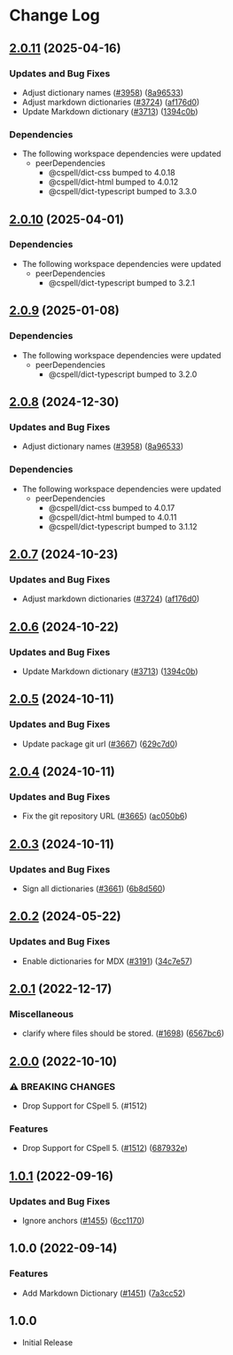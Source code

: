 # Change Log

## [2.0.11](https://github.com/digger-yu/cspell-dicts/compare/@cspell/dict-markdown@2.0.10...@cspell/dict-markdown@2.0.11) (2025-04-16)


### Updates and Bug Fixes

* Adjust dictionary names ([#3958](https://github.com/digger-yu/cspell-dicts/issues/3958)) ([8a96533](https://github.com/digger-yu/cspell-dicts/commit/8a96533bec21280103740868b81559437c413501))
* Adjust markdown dictionaries ([#3724](https://github.com/digger-yu/cspell-dicts/issues/3724)) ([af176d0](https://github.com/digger-yu/cspell-dicts/commit/af176d09eafb4bdd558429c86a3f4b396712124a))
* Update Markdown dictionary ([#3713](https://github.com/digger-yu/cspell-dicts/issues/3713)) ([1394c0b](https://github.com/digger-yu/cspell-dicts/commit/1394c0bf2e2518508470089cabaf1c69260e42c2))


### Dependencies

* The following workspace dependencies were updated
  * peerDependencies
    * @cspell/dict-css bumped to 4.0.18
    * @cspell/dict-html bumped to 4.0.12
    * @cspell/dict-typescript bumped to 3.3.0

## [2.0.10](https://github.com/streetsidesoftware/cspell-dicts/compare/@cspell/dict-markdown@2.0.9...@cspell/dict-markdown@2.0.10) (2025-04-01)


### Dependencies

* The following workspace dependencies were updated
  * peerDependencies
    * @cspell/dict-typescript bumped to 3.2.1

## [2.0.9](https://github.com/streetsidesoftware/cspell-dicts/compare/@cspell/dict-markdown@2.0.8...@cspell/dict-markdown@2.0.9) (2025-01-08)


### Dependencies

* The following workspace dependencies were updated
  * peerDependencies
    * @cspell/dict-typescript bumped to 3.2.0

## [2.0.8](https://github.com/streetsidesoftware/cspell-dicts/compare/@cspell/dict-markdown@2.0.7...@cspell/dict-markdown@2.0.8) (2024-12-30)


### Updates and Bug Fixes

* Adjust dictionary names ([#3958](https://github.com/streetsidesoftware/cspell-dicts/issues/3958)) ([8a96533](https://github.com/streetsidesoftware/cspell-dicts/commit/8a96533bec21280103740868b81559437c413501))


### Dependencies

* The following workspace dependencies were updated
  * peerDependencies
    * @cspell/dict-css bumped to 4.0.17
    * @cspell/dict-html bumped to 4.0.11
    * @cspell/dict-typescript bumped to 3.1.12

## [2.0.7](https://github.com/streetsidesoftware/cspell-dicts/compare/@cspell/dict-markdown@2.0.6...@cspell/dict-markdown@2.0.7) (2024-10-23)


### Updates and Bug Fixes

* Adjust markdown dictionaries ([#3724](https://github.com/streetsidesoftware/cspell-dicts/issues/3724)) ([af176d0](https://github.com/streetsidesoftware/cspell-dicts/commit/af176d09eafb4bdd558429c86a3f4b396712124a))

## [2.0.6](https://github.com/streetsidesoftware/cspell-dicts/compare/@cspell/dict-markdown@2.0.5...@cspell/dict-markdown@2.0.6) (2024-10-22)


### Updates and Bug Fixes

* Update Markdown dictionary ([#3713](https://github.com/streetsidesoftware/cspell-dicts/issues/3713)) ([1394c0b](https://github.com/streetsidesoftware/cspell-dicts/commit/1394c0bf2e2518508470089cabaf1c69260e42c2))

## [2.0.5](https://github.com/streetsidesoftware/cspell-dicts/compare/@cspell/dict-markdown@2.0.4...@cspell/dict-markdown@2.0.5) (2024-10-11)


### Updates and Bug Fixes

* Update package git url ([#3667](https://github.com/streetsidesoftware/cspell-dicts/issues/3667)) ([629c7d0](https://github.com/streetsidesoftware/cspell-dicts/commit/629c7d0a5e1bacad1d3874b1f8372edc3494ef97))

## [2.0.4](https://github.com/streetsidesoftware/cspell-dicts/compare/@cspell/dict-markdown@2.0.3...@cspell/dict-markdown@2.0.4) (2024-10-11)


### Updates and Bug Fixes

* Fix the git repository URL ([#3665](https://github.com/streetsidesoftware/cspell-dicts/issues/3665)) ([ac050b6](https://github.com/streetsidesoftware/cspell-dicts/commit/ac050b697d57820109995e92fac5ccc32ced1723))

## [2.0.3](https://github.com/streetsidesoftware/cspell-dicts/compare/@cspell/dict-markdown@2.0.2...@cspell/dict-markdown@2.0.3) (2024-10-11)


### Updates and Bug Fixes

* Sign all dictionaries ([#3661](https://github.com/streetsidesoftware/cspell-dicts/issues/3661)) ([6b8d560](https://github.com/streetsidesoftware/cspell-dicts/commit/6b8d560cf51a593458ce42bca415859f872cfc97))

## [2.0.2](https://github.com/streetsidesoftware/cspell-dicts/compare/@cspell/dict-markdown@2.0.1...@cspell/dict-markdown@2.0.2) (2024-05-22)


### Updates and Bug Fixes

* Enable dictionaries for MDX ([#3191](https://github.com/streetsidesoftware/cspell-dicts/issues/3191)) ([34c7e57](https://github.com/streetsidesoftware/cspell-dicts/commit/34c7e57f1be4cdc341c96c0fe98e2e9e9ed5ab92))

## [2.0.1](https://github.com/streetsidesoftware/cspell-dicts/compare/@cspell/dict-markdown@2.0.0...@cspell/dict-markdown@2.0.1) (2022-12-17)


### Miscellaneous

* clarify where files should be stored. ([#1698](https://github.com/streetsidesoftware/cspell-dicts/issues/1698)) ([6567bc6](https://github.com/streetsidesoftware/cspell-dicts/commit/6567bc62130404cb32945bdcc3bf07316c839396))

## [2.0.0](https://github.com/streetsidesoftware/cspell-dicts/compare/@cspell/dict-markdown@1.0.1...@cspell/dict-markdown@2.0.0) (2022-10-10)


### ⚠ BREAKING CHANGES

* Drop Support for CSpell 5. (#1512)

### Features

* Drop Support for CSpell 5. ([#1512](https://github.com/streetsidesoftware/cspell-dicts/issues/1512)) ([687932e](https://github.com/streetsidesoftware/cspell-dicts/commit/687932e187e4bce87d7904e3a2e53dd6de6ac372))

## [1.0.1](https://github.com/streetsidesoftware/cspell-dicts/compare/@cspell/dict-markdown@1.0.0...@cspell/dict-markdown@1.0.1) (2022-09-16)


### Updates and Bug Fixes

* Ignore anchors ([#1455](https://github.com/streetsidesoftware/cspell-dicts/issues/1455)) ([6cc1170](https://github.com/streetsidesoftware/cspell-dicts/commit/6cc117066e286c39e4fb16d7fcae6f5e11a7a521))

## 1.0.0 (2022-09-14)


### Features

* Add Markdown Dictionary ([#1451](https://github.com/streetsidesoftware/cspell-dicts/issues/1451)) ([7a3cc52](https://github.com/streetsidesoftware/cspell-dicts/commit/7a3cc5227a9a8380f76dd811878f19cdf5be2b60))

## 1.0.0

- Initial Release
